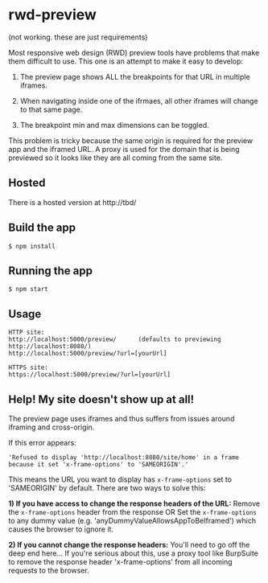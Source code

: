rwd-preview
===============

(not working.  these are just requirements)

Most responsive web design (RWD) preview tools have problems that make them difficult to use.  This one is an attempt to make it easy to develop:

1) The preview page shows ALL the breakpoints for that URL in multiple iframes.

2) When navigating inside one of the ifrmaes, all other iframes will change to that same page.

3) The breakpoint min and max dimensions can be toggled.

This problem is tricky because the same origin is required for the preview app and the iframed URL.  A proxy is used for the domain that is being previewed so it looks like they are all coming from the same site.

## Hosted

There is a hosted version at http://tbd/

## Build the app

```
$ npm install
```

## Running the app

```
$ npm start
```

## Usage
```
HTTP site:
http://localhost:5000/preview/      (defaults to previewing http://localhost:8080/)
http://localhost:5000/preview/?url=[yourUrl]

HTTPS site:
https://localhost:5000/preview/?url=[yourUrl]
```

## Help! My site doesn't show up at all!

The preview page uses iframes and thus suffers from issues around iframing and cross-origin.

If this error appears:

    'Refused to display 'http://localhost:8080/site/home' in a frame because it set 'x-frame-options' to 'SAMEORIGIN'.'

This means the URL you want to display has `x-frame-options` set to 'SAMEORIGIN' by default.  There are two ways to solve this:

**1) If you have access to change the response headers of the URL:**
Remove the `x-frame-options` header from the response
OR
Set the `x-frame-options` to any dummy value (e.g. 'anyDummyValueAllowsAppToBeIframed') which causes the browser to ignore it.

**2) If you cannot change the response headers:**
You'll need to go off the deep end here... If you're serious about this, use a proxy tool like BurpSuite to remove the response header 'x-frame-options' from all incoming requests to the browser.
